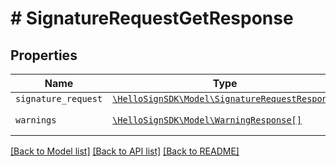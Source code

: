 # # SignatureRequestGetResponse



## Properties

Name | Type | Description | Notes
------------ | ------------- | ------------- | -------------
| `signature_request` | [```\HelloSignSDK\Model\SignatureRequestResponse```](SignatureRequestResponse.md) |    |  |
| `warnings` | [```\HelloSignSDK\Model\WarningResponse[]```](WarningResponse.md) |  A list of warnings.  |  |

[[Back to Model list]](../../README.md#models) [[Back to API list]](../../README.md#endpoints) [[Back to README]](../../README.md)
